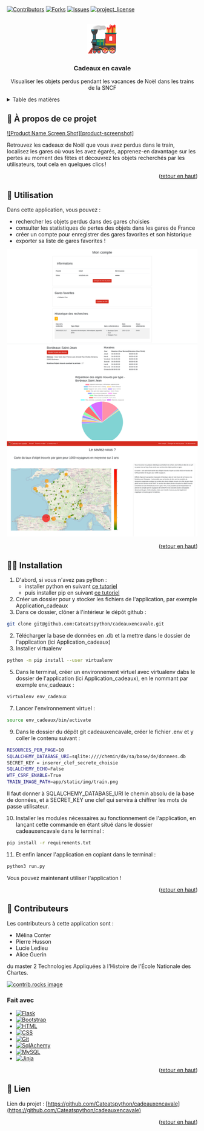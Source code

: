 <a id="readme-top"></a>

[![Contributors](https://img.shields.io/github/contributors/Cateatspython/cadeauxencavale.svg?style=for-the-badge)](https://github.com/Cateatspython/cadeauxencavale/graphs/contributors)
[![Forks](https://img.shields.io/github/forks/Cateatspython/cadeauxencavale.svg?style=for-the-badge)](https://github.com/Cateatspython/cadeauxencavale/network/members)
[![Issues](https://img.shields.io/github/issues/Cateatspython/cadeauxencavale.svg?style=for-the-badge)](https://github.com/Cateatspython/cadeauxencavale/issues)
[![project_license](https://img.shields.io/github/license/Cateatspython/cadeauxencavale.svg?style=for-the-badge)]((https://github.com/Cateatspython/cadeauxencavale/blob/master/LICENSE.txt))



<!-- PROJECT LOGO -->
<br />
<div align="center">
  <a href="https://github.com/Cateatspython/cadeauxencavale">
    <img src="app/static/img/train.png" alt="Logo" width="80" height="80">
  </a>

<h3 align="center">Cadeaux en cavale</h3>

  <p align="center">
    Visualiser les objets perdus pendant les vacances de Noël dans les trains de la SNCF
  </p>
</div>



<!-- TABLE OF CONTENTS -->
<details>
  <summary>Table des matières</summary>
  <ol>
    <li>
      <a href="#about-the-project">À propos de ce projet</a>
    </li>
    <li><a href="#usage">Utilisation</a></li>
    <li><a href="#getting-started">Installation</a></li>
    <li><a href="#contributing">Contributeurs</a></li>
    <li><a href="#contact">Lien</a></li>
  </ol>
</details>



<!-- ABOUT THE PROJECT -->
<span id="about-the-project"></a>
## 🎁 À propos de ce projet

[![Product Name Screen Shot][product-screenshot]](https://example.com)

Retrouvez les cadeaux de Noël que vous avez perdus dans le train, localisez les gares où vous les avez égarés, apprenez-en davantage sur les pertes au moment des fêtes et découvrez les objets recherchés par les utilisateurs, tout cela en quelques clics !

<p align="right">(<a href="#readme-top">retour en haut</a>)</p>

<span id="usage"></a>
## 🎄 Utilisation

<!--description des fonctionnalités-->

Dans cette application, vous pouvez : 
* rechercher les objets perdus dans des gares choisies
* consulter les statistiques de pertes des objets dans les gares de France
* créer un compte pour enregistrer des gares favorites et son historique
* exporter sa liste de gares favorites !

![Image](./app/static/img/page_moncompte.png)
![Image](./app/static/img/page_recherche.png)
![Image](./app/static/img/page_saviez-vous.png)

<p align="right">(<a href="#readme-top">retour en haut</a>)</p>


<!-- GETTING STARTED -->
<span id="getting-started"></a>
## 🧑‍🎄 Installation

1. D'abord, si vous n'avez pas python : 
    - installer python en suivant <a href="https://www.docstring.fr/formations/faq/configuration/comment-installer-python-sur-mon-ordinateur/">ce tutoriel</a>
    - puis installer pip en suivant <a href="https://docs.python.org/fr/dev/installing/index.html">ce tutoriel</a>
1. Créer un dossier pour y stocker les fichiers de l'application, par exemple Application_cadeaux
1. Dans ce dossier, clôner à l'intérieur le dépôt github  :
```sh
git clone git@github.com:Cateatspython/cadeauxencavale.git
```
2. Télécharger la base de données en .db et la mettre dans le dossier de l'application (ici Application_cadeaux)
3. Installer virtualenv
  ```sh
  python -m pip install --user virtualenv
  ```
5. Dans le terminal, créer un environnement virtuel avec virtualenv dabs le dossier de l'application (ici Application_cadeaux), en le nommant par exemple env_cadeaux :
  ```sh
  virtualenv env_cadeaux
  ```
7. Lancer l'environnement virtuel :
  ```sh
  source env_cadeaux/bin/activate
  ```
9. Dans le dossier du dépôt git cadeauxencavale, créer le fichier .env et y coller le contenu suivant :
  ```sh
  RESOURCES_PER_PAGE=10
  SQLALCHEMY_DATABASE_URI=sqlite:////chemin/de/sa/base/de/donnees.db
  SECRET_KEY = inserer_clef_secrete_choisie
  SQLALCHEMY_ECHO=False
  WTF_CSRF_ENABLE=True
  TRAIN_IMAGE_PATH=app/static/img/train.png
  ```
Il faut donner à SQLALCHEMY_DATABASE_URI le chemin absolu de la base de données, et à SECRET_KEY une clef qui servira à chiffrer les mots de passe utilisateur.

10. Installer les modules nécessaires au fonctionnement de l'application, en lançant cette commande en étant situé dans le dossier cadeauxencavale dans le terminal : 
  ```sh
  pip install -r requirements.txt
  ```
11. Et enfin lancer l'application en copiant dans le terminal :
  ```sh
  python3 run.py
  ```

Vous pouvez maintenant utiliser l'application ! 

<p align="right">(<a href="#readme-top">retour en haut</a>)</p>



<!-- CONTRIBUTING -->
<span id="contributing"></a>
## 🚂 Contributeurs

Les contributeurs à cette application sont :
* Mélina Conter
* Pierre Husson
* Lucie Ledieu
* Alice Guerin

du master 2 Technologies Appliquées à l'Histoire de l'École Nationale des Chartes.


<a href="https://github.com/Cateatspython/cadeauxencavale/graphs/contributors">
  <img src="https://contrib.rocks/image?repo=Cateatspython/cadeauxencavale" alt="contrib.rocks image" />
</a>

<span id="about-the-project"></a>
### Fait avec

* [![Flask](https://img.shields.io/badge/Flask-000?logo=flask&logoColor=fff)](#)
* [![Bootstrap](https://img.shields.io/badge/Bootstrap-7952B3?logo=bootstrap&logoColor=fff)](#)
* [![HTML](https://img.shields.io/badge/HTML-%23E34F26.svg?logo=html5&logoColor=white)](#)
* [![CSS](https://img.shields.io/badge/CSS-1572B6?logo=css3&logoColor=fff)](#)
* [![Git](https://img.shields.io/badge/Git-F05032?logo=git&logoColor=fff)](#)
* [![SqlAchemy](https://img.shields.io/badge/sqlalchemy-D71F00?style=flat&logo=sqlalchemy&logoColor=white)](#)
* [![MySQL](https://img.shields.io/badge/-MySQL-4479A1?style=flat&logo=mysql&labelColor=4479A1&logoColor=FFF)](#)
* [![Jinja](https://img.shields.io/badge/jinja-white.svg?style=flat&logo=jinja&logoColor=B41717)](#)

<p align="right">(<a href="#readme-top">retour en haut</a>)</p>


<!-- CONTACT -->
<span id="contact"></a>
## 🦌 Lien

Lien du projet : [https://github.com/Cateatspython/cadeauxencavale](https://github.com/Cateatspython/cadeauxencavale)

<p align="right">(<a href="#readme-top">retour en haut</a>)</p>
